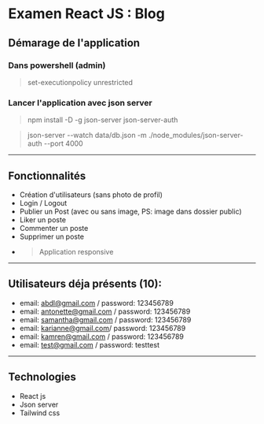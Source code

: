 # Examen React JS : Blog

## Démarage de l'application

### Dans powershell (admin)

> set-executionpolicy unrestricted

### Lancer l'application avec json server

> npm install -D -g json-server json-server-auth

> json-server --watch data/db.json -m ./node_modules/json-server-auth --port 4000

---

## Fonctionnalités

- Création d'utilisateurs (sans photo de profil)
- Login / Logout
- Publier un Post (avec ou sans image, PS: image dans dossier public)
- Liker un poste
- Commenter un poste
- Supprimer un poste
- > Application responsive

---

## Utilisateurs déja présents (10):

- email: abdl@gmail.com / password: 123456789
- email: antonette@gmail.com / password: 123456789
- email: samantha@gmail.com / password: 123456789
- email: karianne@gmail.com/ password: 123456789
- email: kamren@gmail.com / password: 123456789
- email: test@gmail.com / password: testtest

---

## Technologies

- React js
- Json server
- Tailwind css
